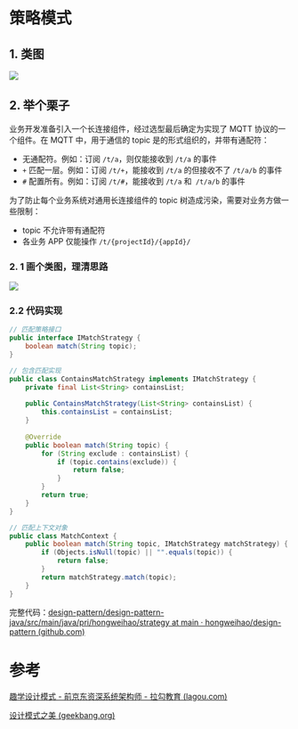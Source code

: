 # 策略模式

## 1. 类图
![](https://cdn.jsdelivr.net/gh/hongweihao/md-image-repo/image/strategy.png)

## 2. 举个栗子

业务开发准备引入一个长连接组件，经过选型最后确定为实现了 MQTT 协议的一个组件。在 MQTT 中，用于通信的 topic 是的形式组织的，并带有通配符：
- 无通配符。例如：订阅 `/t/a`，则仅能接收到 `/t/a` 的事件
- `+` 匹配一层。例如：订阅 `/t/+`，能接收到 `/t/a` 的但接收不了 `/t/a/b` 的事件
- `#` 配置所有。例如：订阅 `/t/#`，能接收到 `/t/a` 和` /t/a/b` 的事件

为了防止每个业务系统对通用长连接组件的 topic 树造成污染，需要对业务方做一些限制：
- topic 不允许带有通配符
- 各业务 APP 仅能操作 `/t/{projectId}/{appId}/`

### 2. 1 画个类图，理清思路
![](https://cdn.jsdelivr.net/gh/hongweihao/md-image-repo/image/match_strategy.png)


### 2.2 代码实现

```java
// 匹配策略接口
public interface IMatchStrategy {  
    boolean match(String topic);  
}
```

```java
// 包含匹配实现
public class ContainsMatchStrategy implements IMatchStrategy {  
    private final List<String> containsList;  
  
    public ContainsMatchStrategy(List<String> containsList) {  
        this.containsList = containsList;  
    }  
  
    @Override  
    public boolean match(String topic) {  
        for (String exclude : containsList) {  
            if (topic.contains(exclude)) {  
                return false;  
            }  
        }  
        return true;  
    }  
}
```


```java
// 匹配上下文对象
public class MatchContext {  
    public boolean match(String topic, IMatchStrategy matchStrategy) {  
        if (Objects.isNull(topic) || "".equals(topic)) {  
            return false;  
        }  
        return matchStrategy.match(topic);  
    }  
}
```

完整代码：[design-pattern/design-pattern-java/src/main/java/pri/hongweihao/strategy at main · hongweihao/design-pattern (github.com)](https://github.com/hongweihao/design-pattern/tree/main/design-pattern-java/src/main/java/pri/hongweihao/strategy)


# 参考
[趣学设计模式 - 前京东资深系统架构师 - 拉勾教育 (lagou.com)](https://kaiwu.lagou.com/course/courseInfo.htm?courseId=710#/detail/pc?id=6884)

[设计模式之美 (geekbang.org)](https://time.geekbang.org/column/intro/100039001?tab=catalog)